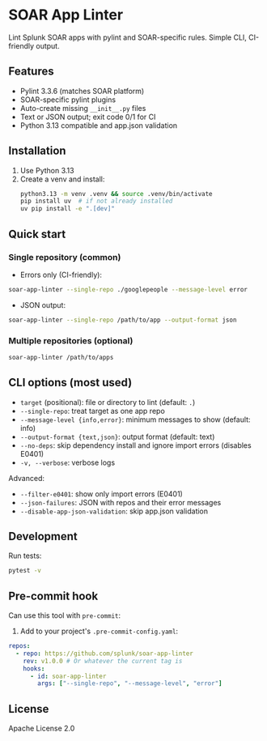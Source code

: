 # SOAR App Linter

Lint Splunk SOAR apps with pylint and SOAR-specific rules. Simple CLI, CI-friendly output.

## Features

- Pylint 3.3.6 (matches SOAR platform)
- SOAR-specific pylint plugins
- Auto-create missing `__init__.py` files
- Text or JSON output; exit code 0/1 for CI
- Python 3.13 compatible and app.json validation

## Installation

1. Use Python 3.13
1. Create a venv and install:
   ```bash
   python3.13 -m venv .venv && source .venv/bin/activate
   pip install uv  # if not already installed
   uv pip install -e ".[dev]"
   ```

## Quick start

### Single repository (common)

- Errors only (CI-friendly):

```bash
soar-app-linter --single-repo ./googlepeople --message-level error
```

- JSON output:

```bash
soar-app-linter --single-repo /path/to/app --output-format json
```

### Multiple repositories (optional)

```bash
soar-app-linter /path/to/apps
```

## CLI options (most used)

- `target` (positional): file or directory to lint (default: `.`)
- `--single-repo`: treat target as one app repo
- `--message-level {info,error}`: minimum messages to show (default: info)
- `--output-format {text,json}`: output format (default: text)
- `--no-deps`: skip dependency install and ignore import errors (disables E0401)
- `-v, --verbose`: verbose logs

Advanced:

- `--filter-e0401`: show only import errors (E0401)
- `--json-failures`: JSON with repos and their error messages
- `--disable-app-json-validation`: skip app.json validation

## Development

Run tests:

```bash
pytest -v
```

## Pre-commit hook

Can use this tool with `pre-commit`:

1. Add to your project's `.pre-commit-config.yaml`:

```yaml
repos:
  - repo: https://github.com/splunk/soar-app-linter
    rev: v1.0.0 # Or whatever the current tag is
    hooks:
      - id: soar-app-linter
        args: ["--single-repo", "--message-level", "error"]
```

## License

Apache License 2.0
